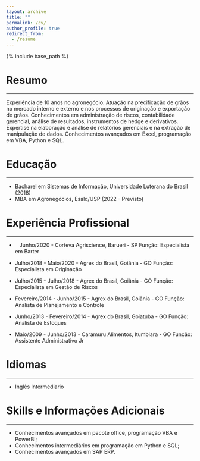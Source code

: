 ```yaml
---
layout: archive
title: ""
permalink: /cv/
author_profile: true
redirect_from:
  - /resume
---
```


{% include base_path %}

# Resumo

---

Experiência de 10 anos no agronegócio. Atuação na precificação de grãos no mercado interno e externo e  nos processos de originação e exportação de grãos. Conhecimentos em administração de riscos,  contabilidade gerencial, análise de resultados, instrumentos de hedge e derivativos. Expertise na elaboração  e análise de relatórios gerenciais e na extração de manipulação de dados. Conhecimentos avançados em  Excel, programação em VBA, Python e SQL.

Educação
======

---

* Bacharel em Sistemas de Informação, Universidade Luterana do Brasil (2018)
* MBA em Agronegócios, Esalq/USP (2022 - Previsto)

Experiência Profissional
======

---

*    Junho/2020 - Corteva Agriscience, Barueri - SP
  Função: Especialista em Barter



* Julho/2018 - Maio/2020 - Agrex do Brasil, Goiânia - GO
  Função: Especialista em Originação



* Julho/2015 - Julho/2018 - Agrex do Brasil, Goiânia - GO
  Função: Especialista em Gestão de Riscos



* Fevereiro/2014 - Junho/2015 - Agrex do Brasil, Goiânia - GO
  Função: Analista de Planejamento e Controle



* Junho/2013 - Fevereiro/2014 - Agrex do Brasil, Goiatuba - GO
  Função: Analista de Estoques



* Maio/2009 - Junho/2013 - Caramuru Alimentos, Itumbiara - GO
  Função: Assistente Administrativo Jr



# Idiomas

---

* Inglês Intermediario



Skills e Informações Adicionais
======

---

* Conhecimentos avançados em pacote office, programação VBA e PowerBI;
* Conhecimentos intermediários em programação em Python e SQL;
* Conhecimentos avançados em SAP ERP.
